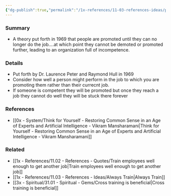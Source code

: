 ```yaml
---
{"dg-publish":true,"permalink":"/1x-references/11-03-references-ideas/peter-principle-one-rises-to-ones-level-of-incompetence/","title":"Peter Principle - One rises to ones level of incompetence","dgShowBacklinks":false}
---
```



### Summary
- A theory put forth in 1969 that people are promoted until they can no longer do the job....at which point they cannot be demoted or promoted further, leading to an organization full of incompetence.

### Details
- Put forth by Dr. Laurence Peter and Raymond Hull in 1969
- Consider how well a person might perform in the job to which you are promoting them rather than their currecnt job.
- If someone is competent they will be promoted but once they reach a job they cannot do well they will be stuck there forever

### References
- [[0x - System/Think for Yourself - Restoring Common Sense in an Age of Experts and Artificial Intelligence - Vikram Mansharamani\|Think for Yourself - Restoring Common Sense in an Age of Experts and Artificial Intelligence - Vikram Mansharamani]]

### Related
- [[1x - References/11.02 - References - Quotes/Train employees well enough to get another job\|Train employees well enough to get another job]]
- [[1x - References/11.03 - References - Ideas/Always Train\|Always Train]]
- [[3x - Spiritual/31.01 - Spiritual - Gems/Cross training is beneficial\|Cross training is beneficial]]